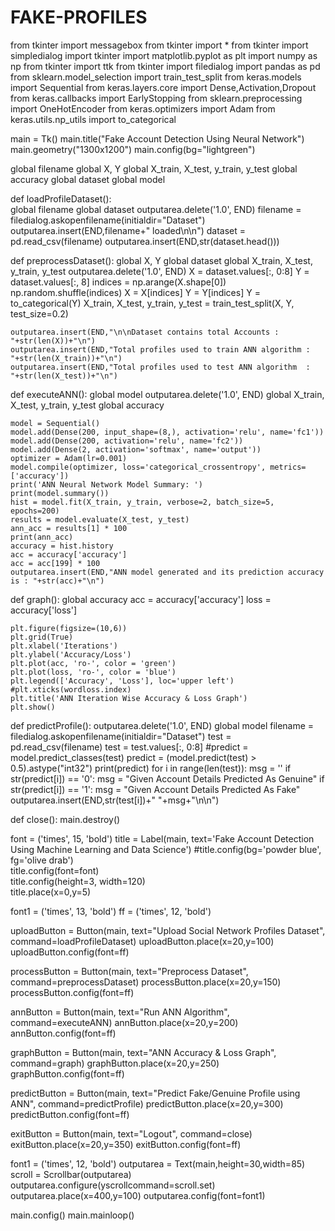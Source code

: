 # FAKE-PROFILES
from tkinter import messagebox
from tkinter import *
from tkinter import simpledialog
import tkinter
import matplotlib.pyplot as plt
import numpy as np
from tkinter import ttk
from tkinter import filedialog
import pandas as pd
from sklearn.model_selection import train_test_split
from keras.models import Sequential
from keras.layers.core import Dense,Activation,Dropout
from keras.callbacks import EarlyStopping
from sklearn.preprocessing import OneHotEncoder
from keras.optimizers import Adam
from keras.utils.np_utils import to_categorical

main = Tk()
main.title("Fake Account Detection Using Neural Network")
main.geometry("1300x1200")
main.config(bg="lightgreen")

global filename
global X, Y
global X_train, X_test, y_train, y_test
global accuracy
global dataset
global model



def loadProfileDataset():    
    global filename
    global dataset
    outputarea.delete('1.0', END)
    filename = filedialog.askopenfilename(initialdir="Dataset")
    outputarea.insert(END,filename+" loaded\n\n")
    dataset = pd.read_csv(filename)
    outputarea.insert(END,str(dataset.head()))
    
def preprocessDataset():
    global X, Y
    global dataset
    global X_train, X_test, y_train, y_test
    outputarea.delete('1.0', END)
    X = dataset.values[:, 0:8] 
    Y = dataset.values[:, 8]
    indices = np.arange(X.shape[0])
    np.random.shuffle(indices)
    X = X[indices]
    Y = Y[indices]
    Y = to_categorical(Y)
    X_train, X_test, y_train, y_test = train_test_split(X, Y, test_size=0.2)

    outputarea.insert(END,"\n\nDataset contains total Accounts : "+str(len(X))+"\n")
    outputarea.insert(END,"Total profiles used to train ANN algorithm : "+str(len(X_train))+"\n")
    outputarea.insert(END,"Total profiles used to test ANN algorithm  : "+str(len(X_test))+"\n")

def executeANN():
    global model
    outputarea.delete('1.0', END)
    global X_train, X_test, y_train, y_test
    global accuracy

    model = Sequential()
    model.add(Dense(200, input_shape=(8,), activation='relu', name='fc1'))
    model.add(Dense(200, activation='relu', name='fc2'))
    model.add(Dense(2, activation='softmax', name='output'))
    optimizer = Adam(lr=0.001)
    model.compile(optimizer, loss='categorical_crossentropy', metrics=['accuracy'])
    print('ANN Neural Network Model Summary: ')
    print(model.summary())
    hist = model.fit(X_train, y_train, verbose=2, batch_size=5, epochs=200)
    results = model.evaluate(X_test, y_test)
    ann_acc = results[1] * 100
    print(ann_acc)
    accuracy = hist.history
    acc = accuracy['accuracy']
    acc = acc[199] * 100
    outputarea.insert(END,"ANN model generated and its prediction accuracy is : "+str(acc)+"\n")

    
def graph():
    global accuracy
    acc = accuracy['accuracy']
    loss = accuracy['loss']

    
    plt.figure(figsize=(10,6))
    plt.grid(True)
    plt.xlabel('Iterations')
    plt.ylabel('Accuracy/Loss')
    plt.plot(acc, 'ro-', color = 'green')
    plt.plot(loss, 'ro-', color = 'blue')
    plt.legend(['Accuracy', 'Loss'], loc='upper left')
    #plt.xticks(wordloss.index)
    plt.title('ANN Iteration Wise Accuracy & Loss Graph')
    plt.show()

def predictProfile():
    outputarea.delete('1.0', END)
    global model
    filename = filedialog.askopenfilename(initialdir="Dataset")
    test = pd.read_csv(filename)
    test = test.values[:, 0:8]
    #predict = model.predict_classes(test)
    predict = (model.predict(test) > 0.5).astype("int32")
    print(predict)
    for i in range(len(test)):
        msg = ''
        if str(predict[i]) == '0':
            msg = "Given Account Details Predicted As Genuine"
        if str(predict[i]) == '1':
            msg = "Given Account Details Predicted As Fake"
        outputarea.insert(END,str(test[i])+" "+msg+"\n\n")    
        
def close():
    main.destroy()

font = ('times', 15, 'bold')
title = Label(main, text='Fake Account Detection Using Machine Learning and Data Science')
#title.config(bg='powder blue', fg='olive drab')  
title.config(font=font)           
title.config(height=3, width=120)       
title.place(x=0,y=5)

font1 = ('times', 13, 'bold')
ff = ('times', 12, 'bold')

uploadButton = Button(main, text="Upload Social Network Profiles Dataset", command=loadProfileDataset)
uploadButton.place(x=20,y=100)
uploadButton.config(font=ff)


processButton = Button(main, text="Preprocess Dataset", command=preprocessDataset)
processButton.place(x=20,y=150)
processButton.config(font=ff)

annButton = Button(main, text="Run ANN Algorithm", command=executeANN)
annButton.place(x=20,y=200)
annButton.config(font=ff)

graphButton = Button(main, text="ANN Accuracy & Loss Graph", command=graph)
graphButton.place(x=20,y=250)
graphButton.config(font=ff)

predictButton = Button(main, text="Predict Fake/Genuine Profile using ANN", command=predictProfile)
predictButton.place(x=20,y=300)
predictButton.config(font=ff)

exitButton = Button(main, text="Logout", command=close)
exitButton.place(x=20,y=350)
exitButton.config(font=ff)


font1 = ('times', 12, 'bold')
outputarea = Text(main,height=30,width=85)
scroll = Scrollbar(outputarea)
outputarea.configure(yscrollcommand=scroll.set)
outputarea.place(x=400,y=100)
outputarea.config(font=font1)

main.config()
main.mainloop()
